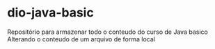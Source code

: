 # dio-java-basic
Repositório para armazenar todo o conteudo do curso de Java basico
Alterando o conteudo de um arquivo de forma local